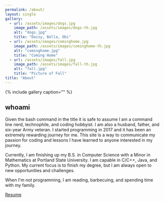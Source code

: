 ```yaml
---
permalink: /about/
layout: single
gallery:
  - url: /assets/images/dogs.jpg
    image_path: /assets/images/dogs-th.jpg
    alt: "dogs.jpg"
    title: "Daisy, Bella, Obi"
  - url: /assets/images/cominghome.jpg
    image_path: /assets/images/cominghome-th.jpg
    alt: "cominghome.jpg"
    title: "Coming Home"
  - url: /assets/images/fall.jpg
    image_path: /assets/images/fall-th.jpg
    alt: "fall.jpg"
    title: "Picture of Fall"
title: "About"
---
```


{% include gallery caption="" %}

## **whoami**

Given the bash command in the title it is safe to assume I am a command line nerd, technophile, and coding hobbyist. I am also a husband, father, and six-year Army veteran. I started programming in 2017 and it has been an extremely rewarding journey for me. This site is a way to communicate my passion for coding and lessons I have learned to anyone interested in my journey. 

Currently, I am finishing up my B.S. in Computer Science with a Minor in Mathematics at Portland State University. I am capable in C/C++, Java, and Python. My current focus is to finish my degree, but I am always open to new opportunities and challenges. 

When I'm not programming, I am reading, barbecuing, and spending time with my family. 

[Resume](/assets/docs/AlexanderDupreeResume.pdf)

